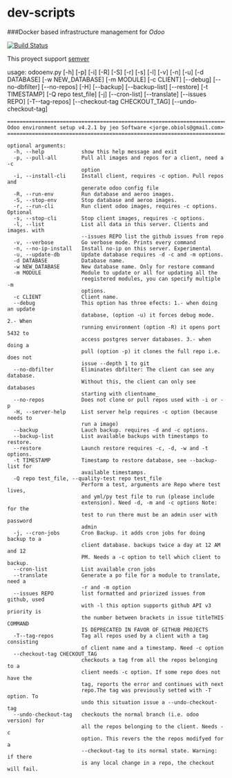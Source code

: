 # dev-scripts
###Docker based  infrastructure management for _Odoo_ 

[![Build Status](https://travis-ci.org/jobiols/dev-scripts.svg?branch=adhoc-odoo-ar)](https://travis-ci.org/jobiols/dev-scripts)

This proyect support [semver](http://semver.org/) 
    
usage: odooenv.py [-h] [-p] [-i] [-R] [-S] [-r] [-s] [-l] [-v] [-n] [-u]
                  [-d DATABASE] [-w NEW_DATABASE] [-m MODULE] [-c CLIENT]
                  [--debug] [--no-dbfilter] [--no-repos] [-H] [--backup]
                  [--backup-list] [--restore] [-t TIMESTAMP]
                  [-Q repo test_file] [-j] [--cron-list] [--translate]
                  [--issues REPO] [-T--tag-repos]
                  [--checkout-tag CHECKOUT_TAG] [--undo-checkout-tag]

    ==========================================================================
    Odoo environment setup v4.2.1 by jeo Software <jorge.obiols@gmail.com>
    ==========================================================================
    
    optional arguments:
      -h, --help            show this help message and exit
      -p, --pull-all        Pull all images and repos for a client, need a -c
                            option
      -i, --install-cli     Install client, requires -c option. Pull repos and
                            generate odoo config file
      -R, --run-env         Run database and aeroo images.
      -S, --stop-env        Stop database and aeroo images.
      -r, --run-cli         Run client odoo images, requires -c options. Optional
      -s, --stop-cli        Stop client images, requires -c options.
      -l, --list            List all data in this server. Clients and images. with
                            --issues REPO list the github issues from repo
      -v, --verbose         Go verbose mode. Prints every command
      -n, --no-ip-install   Install no-ip on this server. Experimental
      -u, --update-db       Update database requires -d -c and -m options.
      -d DATABASE           Database name.
      -w NEW_DATABASE       New database name. Only for restore command
      -m MODULE             Module to update or all for updating all the
                            reegistered modules, you can specify multiple -m
                            options.
      -c CLIENT             Client name.
      --debug               This option has three efects: 1.- when doing an update
                            database, (option -u) it forces debug mode. 2.- When
                            running environment (option -R) it opens port 5432 to
                            access postgres server databases. 3.- when doing a
                            pull (option -p) it clones the full repo i.e. does not
                            issue --depth 1 to git
      --no-dbfilter         Eliminates dbfilter: The client can see any database.
                            Without this, the client can only see databases
                            starting with clientname_
      --no-repos            Does not clone or pull repos used with -i or -p
      -H, --server-help     List server help requires -c option (because needs to
                            run a image)
      --backup              Lauch backup. requires -d and -c options.
      --backup-list         List available backups with timestamps to restore.
      --restore             Launch restore requires -c, -d, -w and -t options.
      -t TIMESTAMP          Timestamp to restore database, see --backup-list for
                            available timestamps.
      -Q repo test_file, --quality-test repo test_file
                            Perform a test, arguments are Repo where test lives,
                            and yml/py test file to run (please include
                            extension). Need -d, -m and -c options Note: for the
                            test to run there must be an admin user with password
                            admin
      -j, --cron-jobs       Cron Backup. it adds cron jobs for doing backup to a
                            client database. backups twice a day at 12 AM and 12
                            PM. Needs a -c option to tell which client to backup.
      --cron-list           List available cron jobs
      --translate           Generate a po file for a module to translate, need a
                            -r and -m option
      --issues REPO         list formatted and priorized issues from github, used
                            with -l this option supports github API v3 priority is
                            the number between brackets in issue titleTHIS COMMAND
                            IS DEPRECATED IN FAVOR OF GITHUB PROJECTS
      -T--tag-repos         Tag all repos used by a client with a tag consisting
                            of client name and a timestamp. Need -c option
      --checkout-tag CHECKOUT_TAG
                            checkouts a tag from all the repos belonging to a
                            client needs -c option. If some repo does not have the
                            tag, reports the error and continues with next
                            repo.The tag was previously setted with -T option. To
                            undo this situation issue a --undo-checkout-tag
      --undo-checkout-tag   checkouts the normal branch (i.e. odoo version) for
                            all the repos belonging to the client. Needs -c
                            option. This revers the the repos modifyed for a
                            --checkout-tag to its normal state. Warning: if there
                            is any local change in a repo, the checkout will fail.
